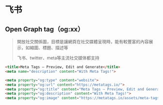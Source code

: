 # 飞书

## Open Graph tag（og:xx）
> 開放社交關係圖，目標是讓網頁在社交媒體呈現時，能有較豐富的內容展示，如縮圖、標題、描述等
>
> 飞书、twitter、meta等主流社交媒体都支持


```html
<title>Meta Tags — Preview, Edit and Generate</title>
<meta name="description" content="With Meta Tags!">

<meta property="og:type" content="website">
<meta property="og:url" content="https://metatags.io/">
<meta property="og:title" content="Meta Tags — Preview, Edit and Generate">
<meta property="og:description" content="With Meta Tags!">
<meta property="og:image" content="https://metatags.io/assets/meta-tags.png">
```
